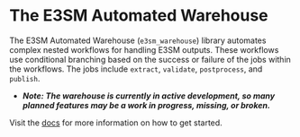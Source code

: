 # The E3SM Automated Warehouse

The E3SM Automated Warehouse (`e3sm_warehouse`) library automates complex nested workflows for handling E3SM outputs. These workflows use conditional branching based on the success or failure of the jobs within the workflows. The jobs include `extract`, `validate`, `postprocess`, and `publish`.

- **_Note: The warehouse is currently in active development, so many planned features may be a work in progress, missing, or broken._**

Visit the [docs](docs/) for more information on how to get started.
